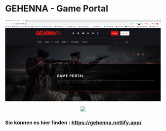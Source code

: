 # GEHENNA - Game Portal


![reference image](/public/images/readme02.png)

<p align="center" width="100%">
  <img src="public/images/readme01.gif" />
 
</p>


### Sie können es hier finden : https://gehenna.netlify.app/
